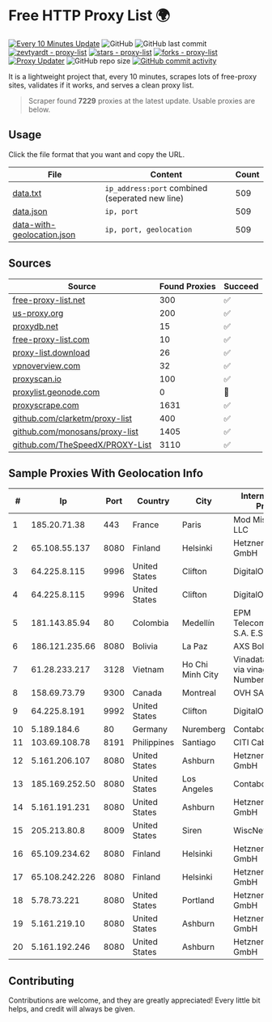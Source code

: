 
# Free HTTP Proxy List 🌍

[![Every 10 Minutes Update](https://github.com/mertguvencli/http-proxy-list/actions/workflows/main.yml/badge.svg?branch=main)](https://github.com/mertguvencli/http-proxy-list/actions/workflows/main.yml)
![GitHub](https://img.shields.io/github/license/mertguvencli/http-proxy-list)
![GitHub last commit](https://img.shields.io/github/last-commit/mertguvencli/http-proxy-list)
[![zevtyardt - proxy-list](https://img.shields.io/static/v1?label=zevtyardt&message=proxy-list&color=blue&logo=github)](https://github.com/zevtyardt/proxy-list "Go to GitHub repo")
[![stars - proxy-list](https://img.shields.io/github/stars/zevtyardt/proxy-list?style=social)](https://github.com/zevtyardt/proxy-list)
[![forks - proxy-list](https://img.shields.io/github/forks/zevtyardt/proxy-list?style=social)](https://github.com/zevtyardt/proxy-list)
[![Proxy Updater](https://github.com/zevtyardt/proxy-list/workflows/Proxy%20Updater/badge.svg)](https://github.com/zevtyardt/proxy-list/actions?query=workflow:"Proxy+Updater")
![GitHub repo size](https://img.shields.io/github/repo-size/zevtyardt/proxy-list)
[![GitHub commit activity](https://img.shields.io/github/commit-activity/m/zevtyardt/proxy-list?logo=commits)](https://github.com/zevtyardt/proxy-list/commits/main)

It is a lightweight project that, every 10 minutes, scrapes lots of free-proxy sites, validates if it works, and serves a clean proxy list.

> Scraper found **7229** proxies at the latest update. Usable proxies are below.

## Usage

Click the file format that you want and copy the URL.

|File|Content|Count|
|----|-------|-----|
|[data.txt](https://raw.githubusercontent.com/mertguvencli/http-proxy-list/main/proxy-list/data.txt)|`ip_address:port` combined (seperated new line)|509|
|[data.json](https://raw.githubusercontent.com/mertguvencli/http-proxy-list/main/proxy-list/data.json)|`ip, port`|509|
|[data-with-geolocation.json](https://raw.githubusercontent.com/mertguvencli/http-proxy-list/main/proxy-list/data-with-geolocation.json)|`ip, port, geolocation`|509|

## Sources

|Source|Found Proxies|Succeed|
|------|-------------|-------|
|[free-proxy-list.net](https://free-proxy-list.net)|300|✅|
|[us-proxy.org](https://www.us-proxy.org)|200|✅|
|[proxydb.net](http://proxydb.net)|15|✅|
|[free-proxy-list.com](https://free-proxy-list.com/?page=&port=&type%5B%5D=http&type%5B%5D=https&up_time=0&search=Search)|10|✅|
|[proxy-list.download](https://www.proxy-list.download/HTTP)|26|✅|
|[vpnoverview.com](https://vpnoverview.com/privacy/anonymous-browsing/free-proxy-servers)|32|✅|
|[proxyscan.io](https://www.proxyscan.io)|100|✅|
|[proxylist.geonode.com](https://proxylist.geonode.com/api/proxy-list?limit=300&page=1&sort_by=lastChecked&sort_type=desc&protocols=http,https)|0|🚫|
|[proxyscrape.com](https://api.proxyscrape.com/v2/?request=displayproxies&protocol=http&timeout=10000&country=all&ssl=all&anonymity=all)|1631|✅|
|[github.com/clarketm/proxy-list](https://raw.githubusercontent.com/clarketm/proxy-list/master/proxy-list-raw.txt)|400|✅|
|[github.com/monosans/proxy-list](https://raw.githubusercontent.com/monosans/proxy-list/main/proxies/http.txt)|1405|✅|
|[github.com/TheSpeedX/PROXY-List](https://raw.githubusercontent.com/TheSpeedX/PROXY-List/master/http.txt)|3110|✅|


## Sample Proxies With Geolocation Info

|#|Ip|Port|Country|City|Internet Service Provider|
|-|--|----|-------|----|-------------------------|
|1|185.20.71.38|443|France|Paris|Mod Mission Critical LLC|
|2|65.108.55.137|8080|Finland|Helsinki|Hetzner Online GmbH|
|3|64.225.8.115|9996|United States|Clifton|DigitalOcean, LLC|
|4|64.225.8.115|9996|United States|Clifton|DigitalOcean, LLC|
|5|181.143.85.94|80|Colombia|Medellín|EPM Telecomunicaciones S.A. E.S.P.|
|6|186.121.235.66|8080|Bolivia|La Paz|AXS Bolivia S. A.|
|7|61.28.233.217|3128|Vietnam|Ho Chi Minh City|Vinadata broadcast via vinagame AS Number|
|8|158.69.73.79|9300|Canada|Montreal|OVH SAS|
|9|64.225.8.191|9992|United States|Clifton|DigitalOcean, LLC|
|10|5.189.184.6|80|Germany|Nuremberg|Contabo GmbH|
|11|103.69.108.78|8191|Philippines|Santiago|CITI Cableworld Inc.|
|12|5.161.206.107|8080|United States|Ashburn|Hetzner Online GmbH|
|13|185.169.252.50|8080|United States|Los Angeles|Contabo GmbH|
|14|5.161.191.231|8080|United States|Ashburn|Hetzner Online GmbH|
|15|205.213.80.8|8009|United States|Siren|WiscNet|
|16|65.109.234.62|8080|Finland|Helsinki|Hetzner Online GmbH|
|17|65.108.242.226|8080|Finland|Helsinki|Hetzner Online GmbH|
|18|5.78.73.221|8080|United States|Portland|Hetzner Online GmbH|
|19|5.161.219.10|8080|United States|Ashburn|Hetzner Online GmbH|
|20|5.161.192.246|8080|United States|Ashburn|Hetzner Online GmbH|



## Contributing

Contributions are welcome, and they are greatly appreciated! Every
little bit helps, and credit will always be given.

